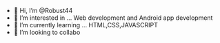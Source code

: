 - 👋 Hi, I’m @Robust44
- 👀 I’m interested in ... Web development and Android app development
- 🌱 I’m currently learning ... HTML,CSS,JAVASCRIPT
- 💞️ I’m looking to collabo
